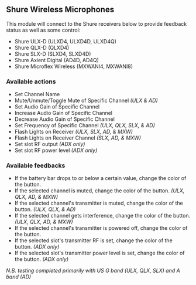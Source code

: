 ## Shure Wireless Microphones

This module will connect to the Shure receivers below to provide feedback status as well as some control:
* Shure ULX-D (ULXD4, ULXD4D, ULXD4Q)
* Shure QLX-D (QLXD4)
* Shure SLX-D (SLXD4, SLXD4D)
* Shure Axient Digital (AD4D, AD4Q)
* Shure Microflex Wireless (MXWANI4, MXWANI8)

### Available actions
* Set Channel Name
* Mute/Unmute/Toggle Mute of Specific Channel *(ULX & AD)*
* Set Audio Gain of Specific Channel
* Increase Audio Gain of Specific Channel
* Decrease Audio Gain of Specific Channel
* Set Frequency of Specific Channel *(ULX, QLX, SLX, & AD)*
* Flash Lights on Receiver *(ULX, SLX, AD, & MXW)*
* Flash Lights on Receiver Channel *(SLX, AD, & MXW)*
* Set slot RF output *(ADX only)*
* Set slot RF power level *(ADX only)*

### Available feedbacks
* If the battery bar drops to or below a certain value, change the color of the button.
* If the selected channel is muted, change the color of the button. *(ULX, QLX, AD, & MXW)*
* If the selected channel\'s transmitter is muted, change the color of the button. *(ULX, QLX, & AD)*
* If the selected channel gets interference, change the color of the button. *(ULX, QLX, AD, & MXW)*
* If the selected channel\'s transmitter is powered off, change the color of the button.
* If the selected slot\'s transmitter RF is set, change the color of the button. *(ADX only)*
* If the selected slot\'s transmitter power level is set, change the color of the button. *(ADX only)*

*N.B. testing completed primarily with US G band (ULX, QLX, SLX) and A band (AD)*
